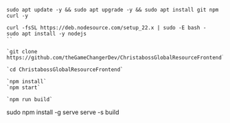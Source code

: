 `sudo apt update -y && sudo apt upgrade -y && sudo apt install git npm curl -y`

```
curl -fsSL https://deb.nodesource.com/setup_22.x | sudo -E bash -
sudo apt install -y nodejs
``

`git clone https://github.com/theGameChangerDev/ChristabossGlobalResourceFrontend`

`cd ChristabossGlobalResourceFrontend`

`npm install`
`npm start`

`npm run build`

```
sudo npm install -g serve
serve -s build
```